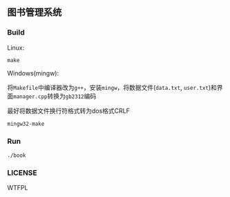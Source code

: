 ## 图书管理系统 ##

### Build ###

Linux:

    make

Windows(mingw):

将`Makefile`中编译器改为`g++`，安装`mingw`，将数据文件(`data.txt`, `user.txt`)和界面`manager.cpp`转换为`gb2312`编码

最好将数据文件换行符格式转为dos格式CRLF

    mingw32-make

### Run ###

    ./book

### LICENSE ###

WTFPL
